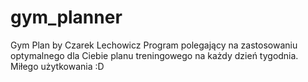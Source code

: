 # gym_planner
Gym Plan by Czarek Lechowicz
Program polegający na zastosowaniu optymalnego dla Ciebie planu treningowego na każdy dzień tygodnia.
Miłego użytkowania :D
